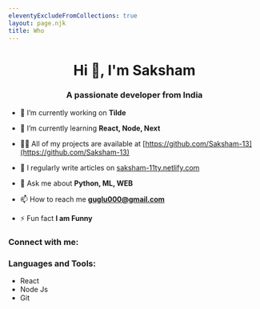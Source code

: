 ```yaml
---
eleventyExcludeFromCollections: true
layout: page.njk
title: Who
---
```


<h1 align="center">Hi 👋, I'm Saksham</h1>
<h3 align="center">A passionate developer from India</h3>

- 🔭 I’m currently working on **Tilde**

- 🌱 I’m currently learning **React, Node, Next**

- 👨‍💻 All of my projects are available at [https://github.com/Saksham-13](https://github.com/Saksham-13)

- 📝 I regularly write articles on [saksham-11ty.netlify.com](saksham-11ty.netlify.com)

- 💬 Ask me about **Python, ML, WEB**

- 📫 How to reach me **guglu000@gmail.com**

- ⚡ Fun fact **I am Funny**

<h3 align="left">Connect with me:</h3>
<p align="left">
</p>

<h3 align="left">Languages and Tools:</h3>

- React 
- Node Js
- Git


